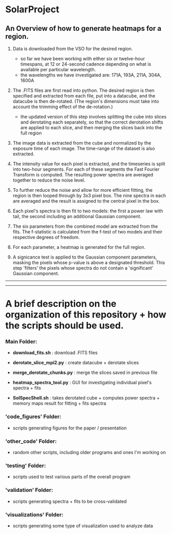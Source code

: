 # SolarProject

## An Overview of how to generate heatmaps for a region. ##

1. Data is downloaded from the VSO for the desired region.
   - so far we have been working with either six or twelve-hour timespans, at 
     12 or 24-second cadence depending on what is available per particular wavelength.
   - the wavelengths we have investigated are: 171A, 193A, 211A, 304A, 1600A

2. The .FITS files are first read into python.  The desired region is then specified and extracted from each file, put into a datacube, and the datacube is then de-rotated.  (The region's dimensions must take into account the trimming effect of the de-rotation.)
   - the updated version of this step involves splitting the cube into slices and derotating each separately, 
     so that the correct derotation shifts are applied to each slice, and then merging the slices back into the full region

3. The image data is extracted from the cube and normalized by the exposure time of each image.  The time-range of the dataset is also extracted.  

4. The intensity value for each pixel is extracted, and the timeseries is split into two-hour segments.  For each of these segments the Fast Fourier Transform is computed.  The resulting power spectra are averaged together to reduce the noise level.

5. To further reduce the noise and allow for more efficient fitting, the region is then looped through by 3x3 pixel box.  The nine spectra in each are averaged and the result is assigned to the central pixel in the box.  

6. Each pixel's spectra is then fit to two models: the first a power law with tail, the second including an additional Gaussian component.

7. The six parameters from the combined model are extracted from the fits.  The f-statistic is calculated from the f-test of two models and their respective degrees of freedom.

8. For each parameter, a heatmap is generated for the full region.

9. A signicance test is applied to the Gaussian component parameters, masking the pixels whose p-value is above a designated threshold.  This step 'filters' the pixels whose spectra do not contain a 'significant' Gaussian component.  


***
***

# A brief description on the organization of this repository + how the scripts should be used. #

### Main Folder: ###

- **download_fits.sh** : download .FITS files

- **derotate_slice_mpi2.py** : create datacube + derotate slices

- **merge_derotate_chunks.py** : merge the slices saved in previous file

- **heatmap_spectra_tool.py** : GUI for investigating individual pixel's spectra + fits

- **SolSpecShell.sh** : takes derotated cube + computes power spectra + memory maps result for fitting + fits spectra


### 'code_figures' Folder: ###

- scripts generating figures for the paper / presentation


### 'other_code' Folder: ###

- random other scripts, including older programs and ones I'm working on


### 'testing' Folder: ###

- scripts used to test various parts of the overall program


### 'validation' Folder: ###

- scripts generating spectra + fits to be cross-validated 


### 'visualizations' Folder: ###

- scripts generating some type of visualization used to analyze data
